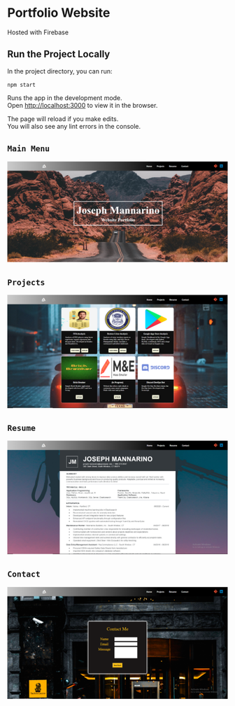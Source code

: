 # Portfolio Website

Hosted with Firebase

## Run the Project Locally

In the project directory, you can run:
~~~
npm start
~~~
Runs the app in the development mode.\
Open [http://localhost:3000](http://localhost:3000) to view it in the browser.

The page will reload if you make edits.\
You will also see any lint errors in the console.

## `Main Menu`

![image description or alt text](https://raw.githubusercontent.com/Mannarinoo/Portfolio-Website/main/src/images/Home_Page.PNG)

## `Projects`

![image description or alt text](https://raw.githubusercontent.com/Mannarinoo/Portfolio-Website/main/src/images/Projects_Page.PNG)

## `Resume`

![image description or alt text](https://raw.githubusercontent.com/Mannarinoo/Portfolio-Website/main/src/images/Resume_Page.PNG)

## `Contact`

![image description or alt text](https://raw.githubusercontent.com/Mannarinoo/Portfolio-Website/main/src/images/Contact_Page.PNG)